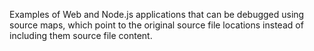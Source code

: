 Examples of Web and Node.js applications that can be debugged using source maps, which point to the original source file locations instead of including them source file content.
